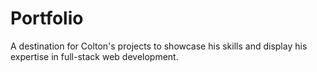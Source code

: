 # Portfolio
A destination for Colton's projects to showcase his skills and display his expertise in full-stack web development.
